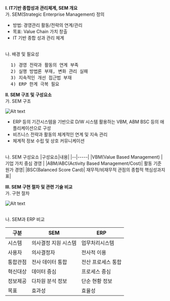 <strong>I. IT기반 종합성과 관리체계, SEM 개요</strong>
<br>가. SEM(Strategic Enterprise Management) 정의
  - 방법: 경영관리 활동/전략의 연계/관리
  - 목표: Value Chain 가치 창출
  - IT 기반 종합 성과 관리 체계

<br>나. 배경 및 필요성<br>
<pre>
  1) 경영 전략과 활동의 연계 부족
  2) 실행 방법론 부재, 변화 관리 실패
  3) 지속적인 개선 접근법 부재
  4) ERP 한계 극복 필요
</pre>

<strong>II. SEM 구조 및 구성요소</strong>
<br>가. SEM 구조
</pre>

![Alt text](image.png)

 - ERP 등의 기간시스템을 기반으로 D/W 시스템 활용하는 VBM, ABM BSC 등의 애플리케이션으로 구성
 - 비즈니스 전략과 활동의 체계적인 연계 및 지속 관리
 - 체계적 정보 수립 및 상호 커뮤니케이션

<br>나. SEM 구성요소
|구성요소|내용|
|--|-----|
|VBM(Value Based Management) | 기업 가치 중심 경영 |
|ABM/ABC(Activity Based Management/Cost)| 활동 기준 원가 경영|
|BSC(Balanced Score Card)| 재무적/비재무적 관점의 종합적 핵심성과지표|

<strong>III. SEM 구현 절차 및 관련 기술 비교</strong>
<br>가. 구현 절차

![Alt text](image-4.png)


<br>나. SEM과 ERP 비교

|구분|SEM|ERP|
|--|--|--|
|시스템|의사결정 지원 시스템|업무처리시스템|
|사용자|의사결정자|전사적 이용|
|통합관점|전사 데이터 통합|전산 프로세스 통합|
|혁신대상|데이터 중심|프로세스 중심|
|정보제공|다차원 분석 정보|단순 현황 정보|
|목표|효과성|효율성|